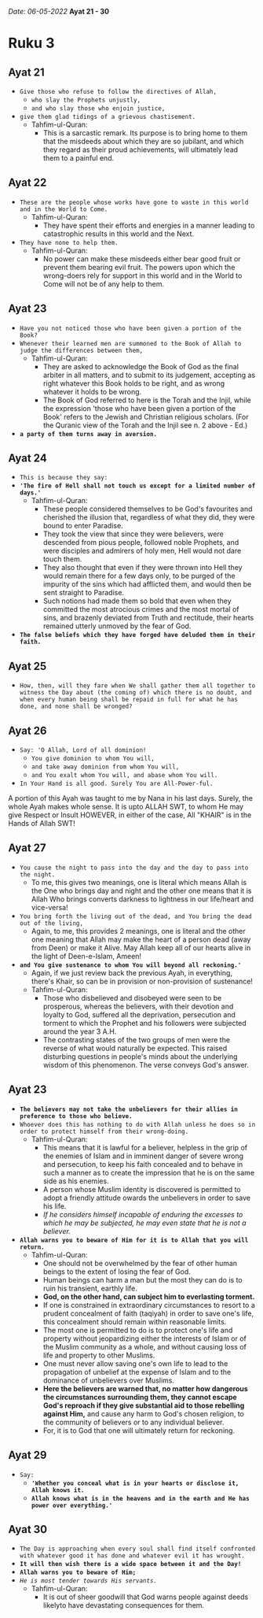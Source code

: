 *Date: 06-05-2022*
**Ayat 21 - 30**
# Ruku 3

## Ayat 21
- `Give those who refuse to follow the directives of Allah,`
  - `who slay the Prophets unjustly,`
  - `and who slay those who enjoin justice,`
- `give them glad tidings of a grievous chastisement.`
  - Tahfim-ul-Quran:
    - This is a sarcastic remark. Its purpose is to bring home to them that the misdeeds about which they are so jubilant, and which they regard as their proud achievements, will ultimately lead them to a painful end.


## Ayat 22
- `These are the people whose works have gone to waste in this world and in the World to Come.`
  - Tahfim-ul-Quran:
    - They have spent their efforts and energies in a manner leading to catastrophic results in this world and the Next.
- `They have none to help them.`
  - Tahfim-ul-Quran:
    - No power can make these misdeeds either bear good fruit or prevent them bearing evil fruit. The powers upon which the wrong-doers rely for support in this world and in the World to Come will not be of any help to them.


## Ayat 23
- `Have you not noticed those who have been given a portion of the Book?`
- `Whenever their learned men are summoned to the Book of Allah to judge the differences between them,` 
  - Tahfim-ul-Quran:
    - They are asked to acknowledge the Book of God as the final arbiter in all matters, and to submit to its judgement, accepting as right whatever this Book holds to be right, and as wrong whatever it holds to be wrong. 
    - The Book of God referred to here is the Torah and the Injil, while the expression 'those who have been given a portion of the Book' refers to the Jewish and Christian religious scholars. (For the Quranic view of the Torah and the Injil see n. 2 above - Ed.)
- **`a party of them turns away in aversion.`**


## Ayat 24
- `This is because they say:`
- **`'The fire of Hell shall not touch us except for a limited number of days.'`**
  - Tahfim-ul-Quran:
    - These people considered themselves to be God's favourites and cherished the illusion that, regardless of what they did, they were bound to enter Paradise. 
    - They took the view that since they were believers, were descended from pious people, followed noble Prophets, and were disciples and admirers of holy men, Hell would not dare touch them. 
    - They also thought that even if they were thrown into Hell they would remain there for a few days only, to be purged of the impurity of the sins which had afflicted them, and would then be sent straight to Paradise. 
    - Such notions had made them so bold that even when they committed the most atrocious crimes and the most mortal of sins, and brazenly deviated from Truth and rectitude, their hearts remained utterly unmoved by the fear of God.
- **`The false beliefs which they have forged have deluded them in their faith.`**


## Ayat 25
- `How, then, will they fare when We shall gather them all together to witness the Day about (the coming of) which there is no doubt, and when every human being shall be repaid in full for what he has done, and none shall be wronged?`


## Ayat 26
- `Say: 'O Allah, Lord of all dominion!`
  - `You give dominion to whom You will,`
  - `and take away dominion from whom You will,`
  - `and You exalt whom You will, and abase whom You will.`
- `In Your Hand is all good. Surely You are All-Power-ful.`

A portion of this Ayah was taught to me by Nana in his last days.
Surely, the whole Ayah makes whole sense.
It is upto ALLAH SWT, to whom He may give Respect or Insult HOWEVER, in either of the case, All "KHAIR" is in the Hands of Allah SWT!


## Ayat 27
- `You cause the night to pass into the day and the day to pass into the night.`
  - To me, this gives two meanings, one is literal which means Allah is the One who brings day and night and the other one means that it is Allah Who brings converts darkness to lightness in our life/heart and vice-versa!
- `You bring forth the living out of the dead, and You bring the dead out of the living,`
  - Again, to me, this provides 2 meanings, one is literal and the other one meaning that Allah may make the heart of a person dead (away from Deen) or make it Alive. May Allah keep all of our hearts alive in the light of Deen-e-Islam, Ameen! 
- **`and You give sustenance to whom You will beyond all reckoning.'`**
  - Again, if we just review back the previous Ayah, in everything, there's Khair, so can be in provision or non-provision of sustenance!
  - Tahfim-ul-Quran:
    - Those who disbelieved and disobeyed were seen to be prosperous, whereas the believers, with their devotion and loyalty to God, suffered all the deprivation, persecution and torment to which the Prophet and his followers were subjected around the year 3 A.H. 
    - The contrasting states of the two groups of men were the reverse of what would naturally be expected. This raised disturbing questions in people's minds about the underlying wisdom of this phenomenon. The verse conveys God's answer.


## Ayat 23
- **`The believers may not take the unbelievers for their allies in preference to those who believe.`**
- `Whoever does this has nothing to do with Allah unless he does so in order to protect himself from their wrong-doing.`
  - Tahfim-ul-Quran:
    - This means that it is lawful for a believer, helpless in the grip of the enemies of Islam and in imminent danger of severe wrong and persecution, to keep his faith concealed and to behave in such a manner as to create the impression that he is on the same side as his enemies. 
    - A person whose Muslim identity is discovered is permitted to adopt a friendly attitude owards the unbelievers in order to save his life. 
    - *If he considers himself incapable of enduring the excesses to which he may be subjected, he may even state that he is not a believer.*
- **`Allah warns you to beware of Him for it is to Allah that you will return.`**
  - Tahfim-ul-Quran:
    - One should not be overwhelmed by the fear of other human beings to the extent of losing the fear of God. 
    - Human beings can harm a man but the most they can do is to ruin his transient, earthly life. 
    - **God, on the other hand, can subject him to everlasting torment.**
    - If one is constrained in extraordinary circumstances to resort to a prudent concealment of faith (taqiyah) in order to save one's life, this concealment should remain within reasonable limits. 
    - The most one is permitted to do is to protect one's life and property without jeopardizing either the interests of Islam or of the Muslim community as a whole, and without causing loss of life and property to other Muslims. 
    - One must never allow saving one's own life to lead to the propagation of unbelief at the expense of Islam and to the dominance of unbelievers over Muslims. 
    - **Here the believers are warned that, no matter how dangerous the circumstances surrounding them, they cannot escape God's reproach if they give substantial aid to those rebelling against Him,** and cause any harm to God's chosen religion, to the community of believers or to any individual believer. 
    - For, it is to God that one will ultimately return for reckoning.

## Ayat 29

- `Say: `
  - **`'Whether you conceal what is in your hearts or disclose it, Allah knows it.`**
  - **`Allah knows what is in the heavens and in the earth and He has power over everything.'`**


## Ayat 30
- `The Day is approaching when every soul shall find itself confronted with whatever good it has done and whatever evil it has wrought.` 
- **`It will then wish there is a wide space between it and the Day!`**
- **`Allah warns you to beware of Him;`**
- *`He is most tender towards His servants.`*
  - Tahfim-ul-Quran:
    - It is out of sheer goodwill that God warns people against deeds likelyto have devastating consequences for them.



